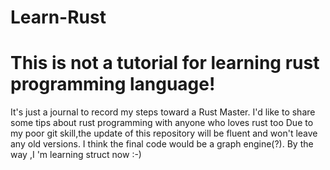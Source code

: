 # Learn-Rust
# This is not a tutorial for learning rust programming language!
It's just a journal to record my steps toward a Rust Master.
I'd like to share some tips about rust programming with anyone who loves rust too
Due to my poor git skill,the update of this repository will be fluent and won't leave any old versions.
I think the final code would be a graph engine(?).
By the way ,I 'm learning struct now :-)
